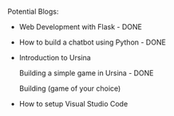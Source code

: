 Potential Blogs:
* Web Development with Flask - DONE

* How to build a chatbot using Python - DONE

* Introduction to Ursina

    Building a simple game in Ursina - DONE

    Building (game of your choice)

* How to setup Visual Studio Code